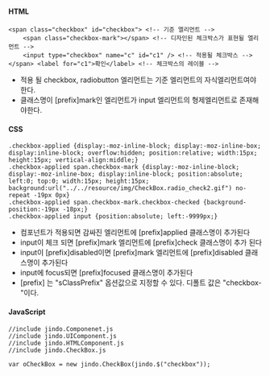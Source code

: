 #### HTML

	<span class="checkbox" id="checkbox"> <!-- 기준 엘리먼트 -->
	    <span class="checkbox-mark"></span> <!-- 디자인된 체크박스가 표현될 엘리먼트 -->
	    <input type="checkbox" name="c" id="c1" /> <!-- 적용될 체크박스 -->
	</span> <label for="c1">확인</label> <!-- 체크박스의 레이블 -->

* 적용 될 checkbox, radiobutton 엘리먼트는 기준 엘리먼트의 자식엘리먼트여야한다.
* 클래스명이 [prefix]mark인 엘리먼트가 input 엘리먼트의 형제엘리먼트로 존재해야한다.

#### CSS

	.checkbox-applied {display:-moz-inline-block; display:-moz-inline-box; display:inline-block; overflow:hidden; position:relative; width:15px; height:15px; vertical-align:middle;}
	.checkbox-applied span.checkbox-mark {display:-moz-inline-block; display:-moz-inline-box; display:inline-block; position:absolute; left:0; top:0; width:15px; height:15px; background:url("../../resource/img/CheckBox.radio_check2.gif") no-repeat -19px 0px}
	.checkbox-applied span.checkbox-mark.checkbox-checked {background-position:-19px -18px;}
	.checkbox-applied input {position:absolute; left:-9999px;}

* 컴포넌트가 적용되면 감싸진 엘리먼트에 [prefix]applied 클래스명이 추가된다
* input이 체크 되면 [prefix]mark 엘리먼트에 [prefix]check 클래스명이 추가 된다
* input이 [prefix]disabled이면 [prefix]mark 엘리먼트에 [prefix]disabled 클래스명이 추가된다
* input에 focus되면 [prefix]focused 클래스명이 추가된다
* [prefix] 는 "sClassPrefix" 옵션값으로 지정할 수 있다. 디폴트 값은 "checkbox-"이다.
            
#### JavaScript

	//include jindo.Componenet.js
	//include jindo.UIComponent.js
	//include jindo.HTMLComponent.js
	//include jindo.CheckBox.js
	 
	var oCheckBox = new jindo.CheckBox(jindo.$("checkbox"));

